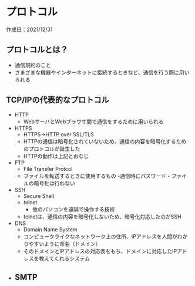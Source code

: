 # プロトコル
作成日：2021/12/31


## プロトコルとは？
- 通信規約のこと
- さまざまな機器やインターネットに接続するときなど、通信を行う際に用いられる

## TCP/IPの代表的なプロトコル
- HTTP
  - WebサーバとWebブラウザ間で通信をするために用いられる
- HTTPS
  - HTTPS→HTTP over SSL/TLS
  - HTTPの通信は暗号化されていないため、通信の内容を暗号化するためのプロトコルが誕生した
  - HTTPの動作は上記とおなじ
- FTP
  - File Transfer Protcol
  - ファイルを転送するときに使用するもの
  -通信時にパスワード・ファイルの暗号化は行わない
- SSH
  - Secure Shell
  - telnet
    - 他のパソコンを遠隔で操作する技術
  - telnetは、通信の内容を暗号化しないため、暗号化対応したのがSSH
- DNS
  - Domain Name System
  - コンピュータライクなネットワーク上の住所、IPアドレスを人間がわかりやすいように命名（ドメイン）
  - そのドメインとIPアドレスの対応表をもち、ドメインに対応したIPアドレスを教えてくれるシステム
- SMTP
  - 

